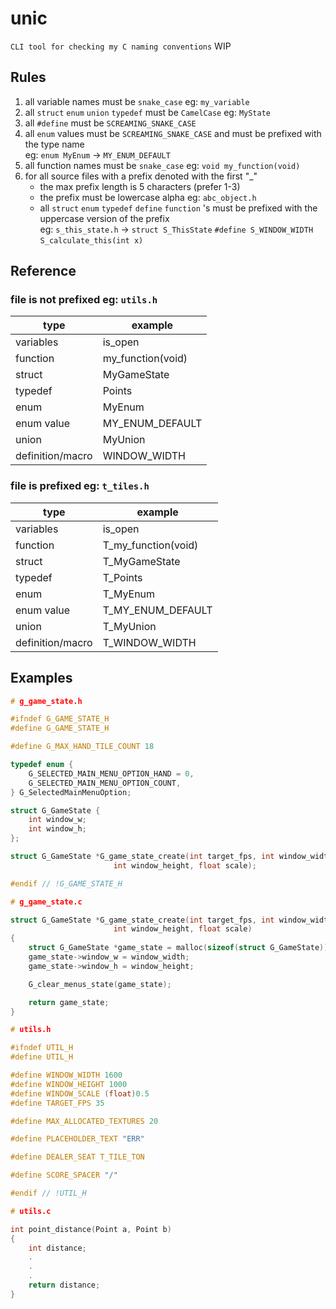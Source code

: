 # unic 
`CLI tool for checking my C naming conventions` WIP

## Rules
1) all variable names must be `snake_case` eg: `my_variable`
2) all `struct` `enum` `union` `typedef` must be `CamelCase` eg: `MyState`
3) all `#define` must be `SCREAMING_SNAKE_CASE`
4) all `enum` values must be `SCREAMING_SNAKE_CASE` and must be prefixed with the type name \
   eg: `enum MyEnum` -> `MY_ENUM_DEFAULT`
5) all function names must be `snake_case` eg: `void my_function(void)`
6) for all source files with a prefix denoted with the first "_" 
    - the max prefix length is 5 characters (prefer 1-3) 
    - the prefix must be lowercase alpha eg: `abc_object.h`
    - all `struct` `enum` `typedef` `define` `function` 's must be prefixed with the uppercase version of the prefix \
    eg: `s_this_state.h` -> `struct S_ThisState` `#define S_WINDOW_WIDTH` `S_calculate_this(int x)`


## Reference  

### file is not prefixed eg: `utils.h`
| type             | example             |
| ---------------- | ------------------- |
| variables        | is_open             |
| function         | my_function(void)   |
| struct           | MyGameState         |
| typedef          | Points              |
| enum             | MyEnum              |
| enum value       | MY_ENUM_DEFAULT     |
| union            | MyUnion             |
| definition/macro | WINDOW_WIDTH        |

### file is prefixed eg: `t_tiles.h`
| type             | example             |
| ---------------- | ------------------- |
| variables        | is_open             |
| function         | T_my_function(void) |
| struct           | T_MyGameState       |
| typedef          | T_Points            |
| enum             | T_MyEnum            |
| enum value       | T_MY_ENUM_DEFAULT   |
| union            | T_MyUnion           |
| definition/macro | T_WINDOW_WIDTH      |


## Examples
```c
# g_game_state.h

#ifndef G_GAME_STATE_H
#define G_GAME_STATE_H

#define G_MAX_HAND_TILE_COUNT 18

typedef enum {
	G_SELECTED_MAIN_MENU_OPTION_HAND = 0,
	G_SELECTED_MAIN_MENU_OPTION_COUNT,
} G_SelectedMainMenuOption;

struct G_GameState {
	int window_w;
	int window_h;
};

struct G_GameState *G_game_state_create(int target_fps, int window_width,
				       int window_height, float scale);

#endif // !G_GAME_STATE_H
```

```c
# g_game_state.c

struct G_GameState *G_game_state_create(int target_fps, int window_width,
				       int window_height, float scale)
{
	struct G_GameState *game_state = malloc(sizeof(struct G_GameState));
	game_state->window_w = window_width;
	game_state->window_h = window_height;

	G_clear_menus_state(game_state);

	return game_state;
}
```

```c
# utils.h

#ifndef UTIL_H
#define UTIL_H

#define WINDOW_WIDTH 1600
#define WINDOW_HEIGHT 1000
#define WINDOW_SCALE (float)0.5
#define TARGET_FPS 35

#define MAX_ALLOCATED_TEXTURES 20

#define PLACEHOLDER_TEXT "ERR"

#define DEALER_SEAT T_TILE_TON

#define SCORE_SPACER "/"

#endif // !UTIL_H
```

```c
# utils.c

int point_distance(Point a, Point b)
{
    int distance;
    .
    .
    .
    return distance;
}
```

